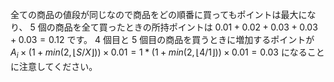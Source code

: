 全ての商品の値段が同じなので商品をどの順番に買ってもポイントは最大になり、 $5$ 個の商品を全て買ったときの所持ポイントは $0.01 + 0.02 + 0.03 + 0.03 + 0.03 = 0.12$ です。 $4$ 個目と $5$ 個目の商品を買うときに増加するポイントが $A_i \times (1 + min(2, \lfloor S / X \rfloor)) \times 0.01 = 1 * (1 + min(2, \lfloor 4 / 1 \rfloor)) \times 0.01 = 0.03$ になることに注意してください。
